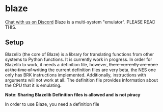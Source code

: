 # blaze
[Chat with us on Discord](https://discord.gg/gWx4cm92Es)
Blaze is a multi-system "emulator". PLEASE READ THIS.

## Setup
Blazelib (the core of Blaze) is a library for translating functions from other systems to Python functions. It is currently work in progress.
In order for Blazelib to work, it needs a definition file, however, ~~there currently are none at the time of writing~~ the current definition files are very beta, the NES one only has BRK instructions implemented. Additionally, instructions with arguments will not work at all. The definition file provides information about the CPU that it is emulating.

**Note: Sharing Blazelib Definition files is allowed and is not piracy**

In order to use Blaze, you need a definition file
